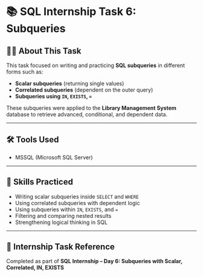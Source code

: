 # 📚 SQL Internship Task 6: Subqueries

## 👩‍💻 About This Task

This task focused on writing and practicing **SQL subqueries** in different forms such as:
- **Scalar subqueries** (returning single values)
- **Correlated subqueries** (dependent on the outer query)
- **Subqueries using `IN`, `EXISTS`, `=`**

These subqueries were applied to the **Library Management System** database to retrieve advanced, conditional, and dependent data.

---

## 🛠️ Tools Used

- MSSQL (Microsoft SQL Server)

---

## 🧠 Skills Practiced

- Writing scalar subqueries inside `SELECT` and `WHERE`
- Using correlated subqueries with dependent logic
- Using subqueries within `IN`, `EXISTS`, and `=`
- Filtering and comparing nested results
- Strengthening logical thinking in SQL

---

## 📅 Internship Task Reference

Completed as part of **SQL Internship – Day 6: Subqueries with Scalar, Correlated, IN, EXISTS**
